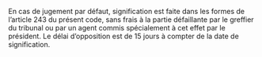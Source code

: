En cas de jugement par défaut, signification est faite dans les formes de l’article 243 du présent code, sans frais à la partie défaillante par le greffier du tribunal ou par un agent commis spécialement à cet effet par le président.
Le délai d’opposition est de 15 jours à compter de la date de signification.